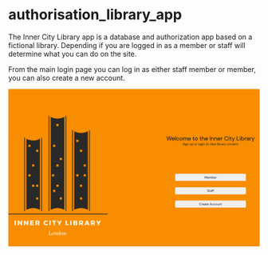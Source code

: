# authorisation_library_app

The Inner City Library app is a database and authorization app based on a fictional library. Depending if you are logged in as a member or staff will determine what you can do on the site.

From the main login page you can log in as either staff member or member, you can also create a new account.

![screenshot login page](/assets/readme/screenLogin.png)
